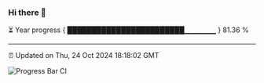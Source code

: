 ### Hi there 👋

⏳ Year progress { ████████████████████████▁▁▁▁▁▁ } 81.36 %

---

⏰ Updated on Thu, 24 Oct 2024 18:18:02 GMT

![Progress Bar CI](https://github.com/liununu/liununu/workflows/Progress%20Bar%20CI/badge.svg)
